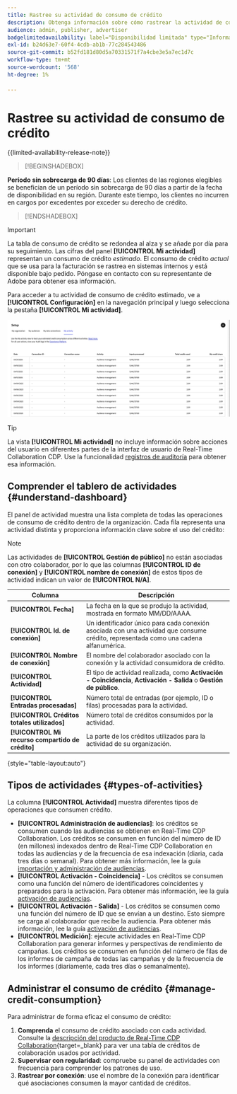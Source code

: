 ```yaml
---
title: Rastree su actividad de consumo de crédito
description: Obtenga información sobre cómo rastrear la actividad de consumo de crédito de su organización en Real-Time CDP Collaboration.
audience: admin, publisher, advertiser
badgelimitedavailability: label="Disponibilidad limitada" type="Informative" url="https://helpx.adobe.com/es/legal/product-descriptions/real-time-customer-data-platform-collaboration.html newtab=true"
exl-id: b24d63e7-60f4-4cdb-ab1b-77c284543486
source-git-commit: b52fd181d80d5a70331571f7a4cbe3e5a7ec1d7c
workflow-type: tm+mt
source-wordcount: '568'
ht-degree: 1%

---
```


# Rastree su actividad de consumo de crédito

{{limited-availability-release-note}}

>[!BEGINSHADEBOX]

**Período sin sobrecarga de 90 días**: Los clientes de las regiones elegibles se benefician de un período sin sobrecarga de 90 días a partir de la fecha de disponibilidad en su región. Durante este tiempo, los clientes no incurren en cargos por excedentes por exceder su derecho de crédito.

>[!ENDSHADEBOX]

>[!IMPORTANT]
>
>La tabla de consumo de crédito se redondea al alza y se añade por día para su seguimiento. Las cifras del panel **[!UICONTROL Mi actividad]** representan un consumo de crédito *estimado*. El consumo de crédito *actual* que se usa para la facturación se rastrea en sistemas internos y está disponible bajo pedido. Póngase en contacto con su representante de Adobe para obtener esa información.

Para acceder a tu actividad de consumo de crédito estimado, ve a **[!UICONTROL Configuración]** en la navegación principal y luego selecciona la pestaña **[!UICONTROL Mi actividad]**.

![Mi panel de actividades que muestra detalles de consumo de crédito](/help/assets/setup/my-activity-credits/activity-dashboard.png)

>[!TIP]
>
>La vista **[!UICONTROL Mi actividad]** no incluye información sobre acciones del usuario en diferentes partes de la interfaz de usuario de Real-Time Collaboration CDP. Use la funcionalidad [registros de auditoría](/help/guide/setup/audit-logs.md) para obtener esa información.

## Comprender el tablero de actividades {#understand-dashboard}

El panel de actividad muestra una lista completa de todas las operaciones de consumo de crédito dentro de la organización. Cada fila representa una actividad distinta y proporciona información clave sobre el uso del crédito:

>[!NOTE]
>
>Las actividades de **[!UICONTROL Gestión de público]** no están asociadas con otro colaborador, por lo que las columnas **[!UICONTROL ID de conexión]** y **[!UICONTROL nombre de conexión]** de estos tipos de actividad indican un valor de **[!UICONTROL N/A]**.

| Columna | Descripción |
|------------|--------------|
| **[!UICONTROL Fecha]** | La fecha en la que se produjo la actividad, mostrada en formato MM/DD/AAAA. |
| **[!UICONTROL Id. de conexión]** | Un identificador único para cada conexión asociada con una actividad que consume crédito, representada como una cadena alfanumérica. |
| **[!UICONTROL Nombre de conexión]** | El nombre del colaborador asociado con la conexión y la actividad consumidora de crédito. |
| **[!UICONTROL Actividad]** | El tipo de actividad realizada, como **Activación - Coincidencia**, **Activación - Salida** o **Gestión de público**. |
| **[!UICONTROL Entradas procesadas]** | Número total de entradas (por ejemplo, ID o filas) procesadas para la actividad. |
| **[!UICONTROL Créditos totales utilizados]** | Número total de créditos consumidos por la actividad. |
| **[!UICONTROL Mi recurso compartido de crédito]** | La parte de los créditos utilizados para la actividad de su organización. |

{style="table-layout:auto"}

## Tipos de actividades {#types-of-activities}

La columna **[!UICONTROL Actividad]** muestra diferentes tipos de operaciones que consumen crédito.

* **[!UICONTROL Administración de audiencias]**: los créditos se consumen cuando las audiencias se obtienen en Real-Time CDP Collaboration. Los créditos se consumen en función del número de ID (en millones) indexados dentro de Real-Time CDP Collaboration en todas las audiencias y de la frecuencia de esa indexación (diaria, cada tres días o semanal). Para obtener más información, lee la guía [importación y administración de audiencias](/help/guide/setup/onboard-audiences.md).
* **[!UICONTROL Activación - Coincidencia]** - Los créditos se consumen como una función del número de identificadores coincidentes y preparados para la activación. Para obtener más información, lee la guía [activación de audiencias](/help/guide/collaborate/activate.md).
* **[!UICONTROL Activación - Salida]** - Los créditos se consumen como una función del número de ID que se envían a un destino. Esto siempre se carga al colaborador que recibe la audiencia. Para obtener más información, lee la guía [activación de audiencias](/help/guide/collaborate/activate.md).
* **[!UICONTROL Medición]**: ejecute actividades en Real-Time CDP Collaboration para generar informes y perspectivas de rendimiento de campañas. Los créditos se consumen en función del número de filas de los informes de campaña de todas las campañas y de la frecuencia de los informes (diariamente, cada tres días o semanalmente).

## Administrar el consumo de crédito {#manage-credit-consumption}

Para administrar de forma eficaz el consumo de crédito:

1. **Comprenda** el consumo de crédito asociado con cada actividad. Consulte la [descripción del producto de Real-Time CDP Collaboration](https://helpx.adobe.com/es/legal/product-descriptions/real-time-customer-data-platform-collaboration.html){target=_blank} para ver una tabla de créditos de colaboración usados por actividad.
2. **Supervisar con regularidad**: compruebe su panel de actividades con frecuencia para comprender los patrones de uso.
3. **Rastrear por conexión**: use el nombre de la conexión para identificar qué asociaciones consumen la mayor cantidad de créditos.

<!--

## Pagination and navigation

The activity list is paginated to improve performance and readability. Use the navigation controls at the bottom of the table to move between pages and adjust how many records you can view at once.

-->
